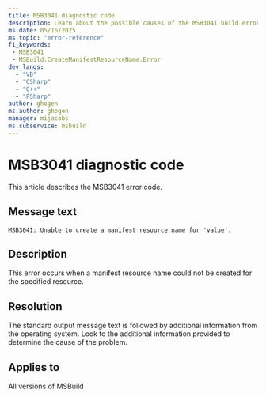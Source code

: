 ```yaml
---
title: MSB3041 diagnostic code
description: Learn about the possible causes of the MSB3041 build error and get troubleshooting tips.
ms.date: 05/16/2025
ms.topic: "error-reference"
f1_keywords:
 - MSB3041
 - MSBuild.CreateManifestResourceName.Error
dev_langs:
  - "VB"
  - "CSharp"
  - "C++"
  - "FSharp"
author: ghogen
ms.author: ghogen
manager: mijacobs
ms.subservice: msbuild
---
```

# MSB3041 diagnostic code

<!-- :::ErrorDefinitionDescription::: -->
<!-- :::editable-content name="introDescription"::: -->
This article describes the MSB3041 error code.
<!-- :::editable-content-end::: -->

## Message text

<!-- :::editable-content name="messageText"::: -->
`MSB3041: Unable to create a manifest resource name for 'value'.`
<!-- :::editable-content-end::: -->
<!-- MSB3041: Unable to create a manifest resource name for "{0}". {1} -->

<!-- :::editable-content name="postOutputDescription"::: -->
## Description

This error occurs when a manifest resource name could not be created for the specified resource. 

## Resolution

The standard output message text is followed by additional information from the operating system. Look to the additional information provided to determine the cause of the problem.
<!-- :::editable-content-end::: -->
<!-- :::ErrorDefinitionDescription-end::: -->

## Applies to

All versions of MSBuild